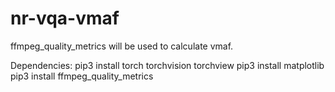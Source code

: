 # nr-vqa-vmaf

ffmpeg_quality_metrics will be used to calculate vmaf.

Dependencies:
pip3 install torch torchvision torchview
pip3 install matplotlib
pip3 install ffmpeg_quality_metrics     
